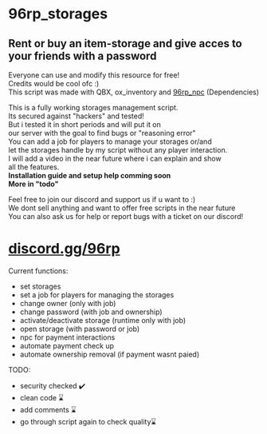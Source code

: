 # 96rp_storages
<h2>Rent or buy an item-storage and give acces to your friends with a password</h2>
<p>
  Everyone can use and modify this resource for free!<br>
  Credits would be cool ofc :)<br>
  This script was made with QBX, ox_inventory and <a href="https://github.com/smirnoff647/96rp_npc">96rp_npc</a> (Dependencies)
</p>
<p>
  This is a fully working storages management script.<br>
  Its secured against "hackers" and tested!<br>
  But i tested it in short periods and will put it on<br>
  our server with the goal to find bugs or "reasoning error"<br>
  You can add a job for players to manage your storages or/and<br>
  let the storages handle by my script without any player interaction.<br>
  I will add a video in the near future where i can explain and show<br>
  all the features.<br>
  <b>Installation guide and setup help comming soon<br>
  More in "todo"</b>
</p>
<p>
   Feel free to join our discord and support us if u want to :)<br>
   We dont sell anything and want to offer free scripts in the near future<br>
   You can also ask us for help or report bugs with a ticket on our discord!
</p>
<h1><a href="https://discord.gg/96rp">discord.gg/96rp</a></h1>
Current functions:
<ul>
   <li>set storages</li>
   <li>set a job for players for managing the storages</li>
   <li>change owner (only with job)</li>
   <li>change password (with job and ownership)</li>
   <li>activate/deactivate storage (runtime only with job)</li>
   <li>open storage (with password or job)</li>
   <li>npc for payment interactions</li>
   <li>automate payment check up</li>
   <li>automate ownership removal (if payment wasnt paied)</li>
</ul>

TODO:
<ul>
   <li>security checked ✔️</li>
   <li>clean code ⌛️</li>
   <li>add comments ⌛️</li>
   <li>go through script again to check quality⌛️</li>
</ul>
